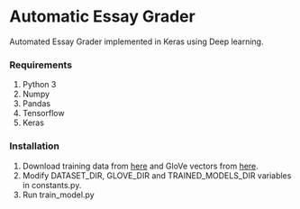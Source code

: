 # Automatic Essay Grader
Automated Essay Grader implemented in Keras using Deep learning.

### Requirements
1. Python 3
2. Numpy
3. Pandas
4. Tensorflow
5. Keras

### Installation
1. Download training data from [here](https://www.kaggle.com/c/asap-aes/data) and GloVe vectors from [here](http://nlp.stanford.edu/data/glove.6B.zip).
2. Modify DATASET_DIR, GLOVE_DIR and TRAINED_MODELS_DIR variables in constants.py.
3. Run train_model.py
                      
